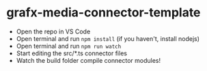 # grafx-media-connector-template

* Open the repo in VS Code 
* Open terminal and run `npm install` (if you haven't, install nodejs)
* Open terminal and run `npm run watch`
* Start editing the src/*.ts connector files
* Watch the build folder compile connector modules! 
